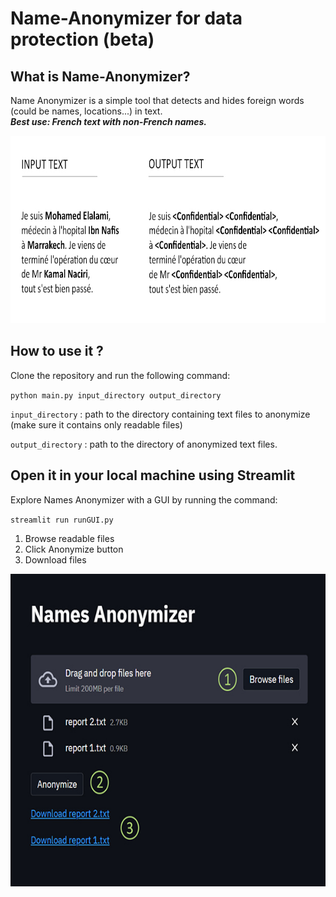 # Name-Anonymizer for data protection (beta)


## What is Name-Anonymizer?

Name Anonymizer is a simple tool that detects and hides foreign words (could be names, locations...) in text.<br/>
***Best use: French text with non-French names.***

<div style="text-align:center"><img src="image1.jpg"  width="700" height="300"/></div>

## How to use it ?

Clone the repository and run the following command:

<code>python main.py input_directory output_directory</code> 

<code>input_directory</code> : path to the directory containing text files to anonymize (make sure it contains only readable files)

<code>output_directory</code> : path to the directory of anonymized text files.

## Open it in your local machine using Streamlit

Explore Names Anonymizer with a GUI by running the command:

<code>streamlit run runGUI.py</code> 

<ol>
<li>Browse readable files</li>
<li>Click Anonymize button</li>
<li>Download files</li>
</ol>

<div><img src="image2.jpg"  width="600" height="500"/></div>
